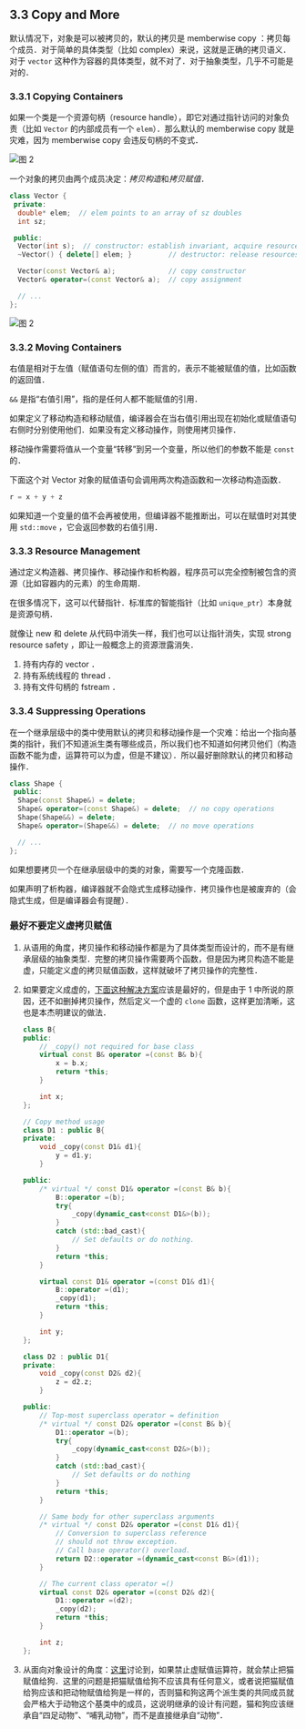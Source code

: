 ## 3.3 Copy and More

默认情况下，对象是可以被拷贝的，默认的拷贝是 memberwise copy ：拷贝每个成员．对于简单的具体类型（比如 complex）来说，这就是正确的拷贝语义．对于 `vector` 这种作为容器的具体类型，就不对了．对于抽象类型，几乎不可能是对的．

### 3.3.1 Copying Containers

如果一个类是一个资源句柄（resource handle），即它对通过指针访问的对象负责（比如 `Vector` 的内部成员有一个 `elem`）．那么默认的 memberwise copy 就是灾难，因为 memberwise copy 会违反句柄的不变式．

![图 2](/.media/8d7a4a611e396ae1af15640b5ee2f0ef95bfa808804189c5c7431fd478e61488.png)

一个对象的拷贝由两个成员决定：*拷贝构造*和*拷贝赋值*．

```cpp
class Vector {
 private:
  double* elem;  // elem points to an array of sz doubles
  int sz;

 public:
  Vector(int s);  // constructor: establish invariant, acquire resources
  ~Vector() { delete[] elem; }         // destructor: release resources

  Vector(const Vector& a);             // copy constructor
  Vector& operator=(const Vector& a);  // copy assignment

  // ...
};
```

![图 2](/.media/427f0b0bd1393d16bdc06c71cb2e19fbedb881b557f188ef41db35b6dcb6840a.png)

### 3.3.2 Moving Containers

右值是相对于左值（赋值语句左侧的值）而言的，表示不能被赋值的值，比如函数的返回值．

`&&` 是指“右值引用”，指的是任何人都不能赋值的引用．

如果定义了移动构造和移动赋值，编译器会在当右值引用出现在初始化或赋值语句右侧时分别使用他们．如果没有定义移动操作，则使用拷贝操作．

移动操作需要将值从一个变量“转移”到另一个变量，所以他们的参数不能是 `const` 的．

下面这个对 Vector 对象的赋值语句会调用两次构造函数和一次移动构造函数．

```cpp
r = x + y + z
```

如果知道一个变量的值不会再被使用，但编译器不能推断出，可以在赋值时对其使用 `std::move` ，它会返回参数的右值引用．

### 3.3.3 Resource Management

通过定义构造器、拷贝操作、移动操作和析构器，程序员可以完全控制被包含的资源（比如容器内的元素）的生命周期．

在很多情况下，这可以代替指针．标准库的智能指针（比如 `unique_ptr`）本身就是资源句柄．

就像让 new 和 delete 从代码中消失一样，我们也可以让指针消失，实现 strong resource safety ，即让一般概念上的资源泄露消失．

1. 持有内存的 vector ．
2. 持有系统线程的 thread ．
3. 持有文件句柄的 fstream ．

### 3.3.4 Suppressing Operations

在一个继承层级中的类中使用默认的拷贝和移动操作是一个灾难：给出一个指向基类的指针，我们不知道派生类有哪些成员，所以我们也不知道如何拷贝他们（构造函数不能为虚，运算符可以为虚，但是不建议）．所以最好删除默认的拷贝和移动操作．

```cpp
class Shape {
 public:
  Shape(const Shape&) = delete;
  Shape& operator=(const Shape&) = delete;  // no copy operations
  Shape(Shape&&) = delete;
  Shape& operator=(Shape&&) = delete;  // no move operations

  // ...
};
```

如果想要拷贝一个在继承层级中的类的对象，需要写一个克隆函数．

如果声明了析构器，编译器就不会隐式生成移动操作．拷贝操作也是被废弃的（会隐式生成，但是编译器会有提醒）．

### 最好不要定义虚拷贝赋值

1. 从语用的角度，拷贝操作和移动操作都是为了具体类型而设计的，而不是有继承层级的抽象类型．完整的拷贝操作需要两个函数，但是因为拷贝构造不能是虚，只能定义虚的拷贝赋值函数，这样就破坏了拷贝操作的完整性．
2. 如果要定义成虚的，[下面这种解决方案](https://stackoverflow.com/questions/669818/virtual-assignment-operator-c)应该是最好的，但是由于 1 中所说的原因，还不如删掉拷贝操作，然后定义一个虚的 `clone` 函数，这样更加清晰，这也是本杰明建议的做法．

   ```cpp
   class B{
   public:
       // _copy() not required for base class
       virtual const B& operator =(const B& b){
           x = b.x;
           return *this;
       }

       int x;
   };

   // Copy method usage
   class D1 : public B{
   private:
       void _copy(const D1& d1){
           y = d1.y;
       }

   public:
       /* virtual */ const D1& operator =(const B& b){
           B::operator =(b);
           try{
               _copy(dynamic_cast<const D1&>(b));
           }
           catch (std::bad_cast){
               // Set defaults or do nothing.
           }
           return *this;
       }

       virtual const D1& operator =(const D1& d1){
           B::operator =(d1);
           _copy(d1);
           return *this;
       }

       int y;
   };

   class D2 : public D1{
   private:
       void _copy(const D2& d2){
           z = d2.z;
       }

   public:
       // Top-most superclass operator = definition
       /* virtual */ const D2& operator =(const B& b){
           D1::operator =(b);
           try{
               _copy(dynamic_cast<const D2&>(b));
           }
           catch (std::bad_cast){
               // Set defaults or do nothing
           }
           return *this;
       }

       // Same body for other superclass arguments
       /* virtual */ const D2& operator =(const D1& d1){
           // Conversion to superclass reference
           // should not throw exception.
           // Call base operator() overload.
           return D2::operator =(dynamic_cast<const B&>(d1));
       }

       // The current class operator =()
       virtual const D2& operator =(const D2& d2){
           D1::operator =(d2);
           _copy(d2);
           return *this;
       }

       int z;
   };
   ```

3. 从面向对象设计的角度：[这里](https://bbs.csdn.net/topics/90191094)讨论到，如果禁止虚赋值运算符，就会禁止把猫赋值给狗．这里的问题是把猫赋值给狗不应该具有任何意义，或者说把猫赋值给狗应该和把动物赋值给狗是一样的，否则猫和狗这两个派生类的共同成员就会严格大于动物这个基类中的成员，这说明继承的设计有问题，猫和狗应该继承自“四足动物”、“哺乳动物”，而不是直接继承自“动物”．
